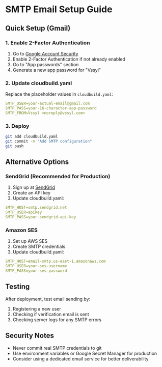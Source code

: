 # SMTP Email Setup Guide

## Quick Setup (Gmail)

### 1. Enable 2-Factor Authentication
1. Go to [Google Account Security](https://myaccount.google.com/security)
2. Enable 2-Factor Authentication if not already enabled
3. Go to "App passwords" section
4. Generate a new app password for "Vssyl"

### 2. Update cloudbuild.yaml
Replace the placeholder values in `cloudbuild.yaml`:

```yaml
SMTP_USER=your-actual-email@gmail.com
SMTP_PASS=your-16-character-app-password
SMTP_FROM=Vssyl <noreply@vssyl.com>
```

### 3. Deploy
```bash
git add cloudbuild.yaml
git commit -m "Add SMTP configuration"
git push
```

## Alternative Options

### SendGrid (Recommended for Production)
1. Sign up at [SendGrid](https://sendgrid.com)
2. Create an API key
3. Update cloudbuild.yaml:
```yaml
SMTP_HOST=smtp.sendgrid.net
SMTP_USER=apikey
SMTP_PASS=your-sendgrid-api-key
```

### Amazon SES
1. Set up AWS SES
2. Create SMTP credentials
3. Update cloudbuild.yaml:
```yaml
SMTP_HOST=email-smtp.us-east-1.amazonaws.com
SMTP_USER=your-ses-username
SMTP_PASS=your-ses-password
```

## Testing
After deployment, test email sending by:
1. Registering a new user
2. Checking if verification email is sent
3. Checking server logs for any SMTP errors

## Security Notes
- Never commit real SMTP credentials to git
- Use environment variables or Google Secret Manager for production
- Consider using a dedicated email service for better deliverability
